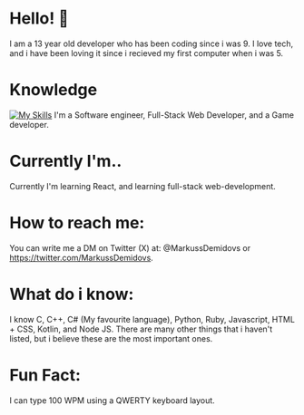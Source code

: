 # Hello! 👋
I am a 13 year old developer who has been coding since i was 9.
I love tech, and i have been loving it since i recieved my first computer when i was 5.

# Knowledge
[![My Skills](https://skillicons.dev/icons?i=js,html,css,cpp,cs,c,ts,kotlin,py,ruby)](https://skillicons.dev)
I'm a Software engineer, Full-Stack Web Developer, and a Game developer. 

# Currently I'm..
Currently I'm learning React, and learning full-stack web-development.

# How to reach me: 
You can write me a DM on Twitter (X) at: 
@MarkussDemidovs or
https://twitter.com/MarkussDemidovs.

# What do i know:
I know C, C++, C# (My favourite language), Python, Ruby, Javascript, HTML + CSS,
Kotlin, and Node JS. 
There are many other things that i haven't listed, but i believe these are the most important ones.

# Fun Fact:
I can type 100 WPM using a QWERTY keyboard layout.
